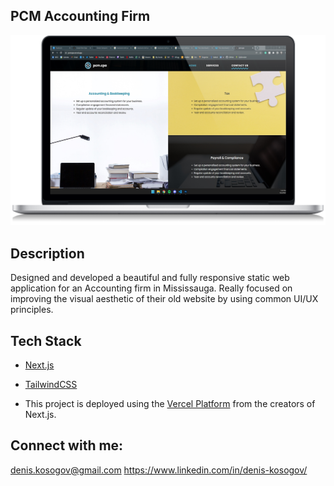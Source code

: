 ## PCM Accounting Firm

![alt text](https://github.com/denyadev/pcmcpa/blob/main/p1.png?raw=true)

## Description

Designed and developed a beautiful and fully responsive static web application for an Accounting firm in Mississauga. Really focused on improving the visual aesthetic of their old website by using common UI/UX principles.

## Tech Stack

- [Next.js](https://nextjs.org/)
- [TailwindCSS](https://tailwindcss.com/)

- This project is deployed using the [Vercel Platform](https://vercel.com/new?utm_medium=default-template&filter=next.js&utm_source=create-next-app&utm_campaign=create-next-app-readme) from the creators of Next.js.


## Connect with me:
denis.kosogov@gmail.com
https://www.linkedin.com/in/denis-kosogov/
